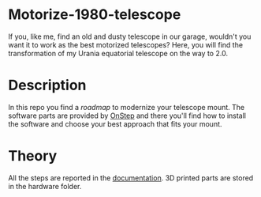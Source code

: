 # Motorize-1980-telescope
If you, like me, find an old and dusty telescope in our garage, wouldn't you want it to work as the best motorized telescopes?
Here, you will find the transformation of my Urania equatorial telescope on the way to 2.0.

# Description
In this repo you find a _roadmap_ to modernize your telescope mount.
The software parts are provided by [OnStep](https://github.com/hjd1964/OnStep) and there you'll find how to install the software and choose your best approach that fits your mount.

# Theory
All the steps are reported in the [documentation](https://github.com/sebastiano123-c/Motorize-1980-dads-telescope/blob/main/documentation.pdf).
3D printed parts are stored in the hardware folder.